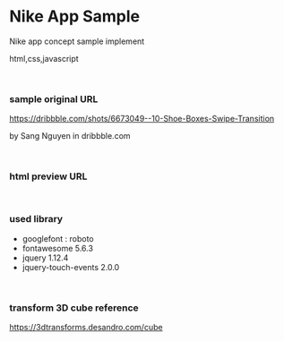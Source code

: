 # Nike App Sample
Nike app concept sample implement

html,css,javascript

<br/>

### sample original URL
https://dribbble.com/shots/6673049--10-Shoe-Boxes-Swipe-Transition

by Sang Nguyen in dribbble.com

<br/>

### html preview URL



<br/>

### used library
- googlefont : roboto
- fontawesome 5.6.3
- jquery 1.12.4
- jquery-touch-events 2.0.0

<br/>

### transform 3D cube reference
https://3dtransforms.desandro.com/cube
